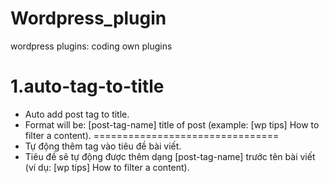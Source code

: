 # Wordpress_plugin
wordpress plugins: coding own plugins

1.auto-tag-to-title
================================
- Auto add post tag to title.
- Format will be: [post-tag-name] title of post (example: [wp tips] How to filter a content).
================================
- Tự động thêm tag vào tiêu đề bài viết.
- Tiêu đề sẽ tự động được thêm dạng [post-tag-name] trước tên bài viết (ví dụ: [wp tips] How to filter a content).
